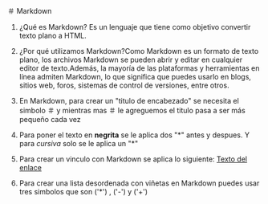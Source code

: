 ＃ Markdown
1. ¿Qué es Markdown? Es un lenguaje que tiene como objetivo convertir texto plano a HTML.
2. ¿Por qué utilizamos Markdown?Como Markdown es un formato de texto plano, los archivos Markdown 
se pueden abrir y editar en cualquier editor de texto.Además, la mayoría de las
plataformas y herramientas en línea admiten Markdown, lo que significa que puedes usarlo en blogs, 
sitios web, foros, sistemas de control de versiones, entre otros.

3. En Markdown, para crear un "titulo de encabezado" se necesita el simbolo ＃ y mientras mas ＃ le agreguemos el titulo pasa a ser más pequeño cada vez

4. Para poner el texto en **negrita** se le aplica dos "\*" antes y despues. Y para *cursiva* solo se le aplica un "\*"

5. Para crear un vinculo con Markdown se aplica lo siguiente: [Texto del enlace](URL)

6. Para crear una lista desordenada con viñetas en Markdown puedes usar tres simbolos que son ('*') , ('-') y ('+')

